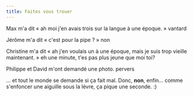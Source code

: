 ```yaml
---
title: Faites vous trouer
---
```


Max m'a dit « ah moi j'en avais trois sur la langue à une époque. » vantard

Jérôme m'a dit « c'est pour la pipe ? » non

Christine m'a dit « ah j'en voulais un à une époque, mais je suis trop vieille
maintenant. » eh une minute, t'es pas plus jeune que moi toi?

Philippe et David m'ont demandé une photo. pervers

... et tout le monde se demande si ça fait mal. Donc, **non**, enfin... comme
s'enfoncer une aiguille sous la lèvre, ça pique une seconde. :)

